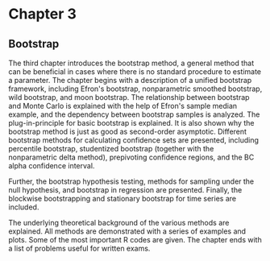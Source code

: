 # Chapter 3
## Bootstrap

The third chapter introduces the bootstrap method, a general method that can be beneficial in cases where there is no standard procedure to estimate a parameter. The chapter begins with a description of a unified bootstrap framework, including Efron's bootstrap, nonparametric smoothed bootstrap, wild bootstrap, and moon bootstrap. The relationship between bootstrap and Monte Carlo is explained with the help of Efron's sample median example, and the dependency between bootstrap samples is analyzed. The plug-in-principle for basic bootstrap is explained. It is also shown why the bootstrap method is just as good as second-order asymptotic. Different bootstrap methods for calculating confidence sets are presented, including percentile bootstrap, studentized bootstrap (together with the nonparametric delta method), prepivoting confidence regions, and the BC alpha confidence interval.

Further, the bootstrap hypothesis testing, methods for sampling under the null hypothesis, and bootstrap in regression are presented. Finally, the blockwise bootstrapping and stationary bootstrap for time series are included.

The underlying theoretical background of the various methods are explained. All methods are demonstrated with a series of examples and plots. Some of the most important R codes are given. The chapter ends with a list of problems useful for written exams.



